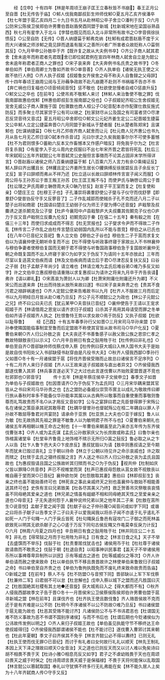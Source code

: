 <!-- { "loadSidebar": true } -->
　　经【戊申】十有四年【林是年周顷王崩子匡王立春秋皆不书崩】春王正月公至自晋【杜无传告于庙】○邾人伐我南鄙叔彭生帅师伐邾○夏五月乙亥齐侯潘卒【杜七年盟于扈乙亥四月二十九日书五月从赴林昭公卒子舍立○潘判于反】○六月公防宋公陈侯卫侯郑伯许男曹伯晋赵盾癸酉同盟于新城【杜新城宋地在梁国谷熟县西】秋七月有星孛入于北斗【孛彗也既见而后入北斗非常所有故书之○孛音佩徐扶愦反】○公至自防【无传】○晋人纳捷菑于邾弗克纳【杜邾有成君晋赵盾不度于义而大兴诸侯之师涉邾之竟见辞而退虽有服义之善所兴者广所害者众故贬称人○菑侧其反】○九月甲申公孙敖卒于齐【既许复之故从大夫例书卒】○齐公子商人弑其君舍【舍未逾年而称君者先君既舍已即位弑君例在宣四年林商人弑舍自立是为懿公舍未逾年称君者正商人之罪也】○宋子哀来奔【大夫奔例书名氏贵之故书字】○冬单伯如齐【单伯周卿士为鲁如齐故书○单音善】○齐人执单伯【诸侯无执王使之义故不依行人例】○齐人执子叔姬【叔姬鲁女齐侯舍之母不称夫人自鲁録之父母辞】传十四年春顷王崩周公阅与王孙蘓争政故不赴凡崩薨不赴则不书祸福不告亦不书【奔亡祸也归复福也○顷音倾阅音恱】惩不敬也【杜欲使怠慢者自戒○惩直升反】○邾文公之卒也【在前年】公使吊焉不敬邾人来讨【林邾人来治鲁使不敬之罪】伐我南鄙故惠伯伐邾【林惠伯即叔彭生报南鄙之役也】○子叔姬妃齐昭公生舍叔姬无宠舍无威公子商人骤施于国【杜骤数也商人桓公子○妃音配本亦作配骤仕救反施式防反】而多聚士尽其家贷于公有司以继之【杜家财尽从公及国之有司富者贷○尽津忍反贷音待又音忒】夏五月昭公卒舍即位○邾文公元妃齐姜生定公二妃晋姬生捷菑文公卒邾人立定公捷菑奔晋○六月同盟于新城从于楚者服【杜从楚者陈郑宋】且谋邾也【杜谋纳捷菑】○秋七月乙夘夜齐商人弑舍而让元【杜元商人兄齐惠公也书九月从告七月无乙夘日误○弑本作杀音试】元曰尔求之久矣我能事尔尔不可使多蓄憾【杜不为君则恨多○蓄勑六反本又作畜憾本又作感户暗反】将免我乎尔为之【杜言将复杀我】○有星孛入于北斗周内史叔服曰不出七年宋齐晋之君皆将死乱【杜后三年宋弑昭公五年齐弑懿公七年晋弑灵公史服但言事徴而不论其占固非末学所得详言】○晋赵盾以诸侯之师八百乗纳捷菑于邾【八百乘六万人言力有余○乘绳证反】邾人辞曰齐出貜且长【林貜且定公齐姜所生居长○貜俱缚反徐居碧反且子余反长丁丈反】宣子曰辞顺而弗从不祥乃还【杜立适以长故曰辞顺林传言宣子闻义而服】○周公将与王孙苏讼于晋王叛王孙苏【杜王匡王叛不与】而使尹氏与聃啓讼周公于晋【杜讼理之尹氏周卿士聃啓周大夫○聃乃甘反】赵宣子平王室而复之【杜复使和亲】○楚庄王立【杜穆王子也】子孔潘崇将袭羣舒使公子燮与子仪守而伐舒蓼【即羣舒○燮昔协反守手又反蓼音了】二子作乱城郢而使贼杀子孔不克而还八月二子以楚子出将如商密【杜国语曰楚庄王幼弱子仪为师王子燮为傅○还音旋】庐戢黎及叔麋诱之遂杀鬭克及公子燮【杜庐今襄阳中卢县戢黎庐大夫叔麋其佐鬭克子仪也○庐力于反又音卢戢侧立反麋九伦反】初鬭克囚于秦【在僖二十五年】秦有殽之败【在僖三十三年】而使归求成成而不得志【杜无赏报也】公子燮求令尹而不得故二子作乱【林传言二子作乱之由杜传言楚庄幼弱国内乱所以不能与晋竞】穆伯之从已氏也【在八年○已音纪又音祀】鲁人立文伯【穆伯之子谷也】穆伯生二子于莒而求复文伯以为请襄仲使无朝听命复而不出【杜不得使与听政事终寝于家故出入不书林襄仲与穆伯争妻者使穆伯复国而无朝于君不得使与听鲁国政事穆伯急于复国故听襄仲无朝之命既复国而不出入终寝于家○为如字又于伪反下为请同十五年亦放此】三年而尽室以复适莒文伯疾而请【林及文伯疾病而请立后于君○尽津忍反复扶又反】曰谷之子弱【杜子孟献子年尚少】请立难也【林请立难为孟氏后难谷弟○难乃多反又如字】许之文伯卒立惠叔穆伯请重赂以求复惠叔以为请许之将来九月卒于齐告丧请弗许【请以卿礼】○宋髙哀为萧封人以为卿【杜萧宋附庸仕附庸还升为卿】不义宋公而出遂来奔【杜出而待放从放所来故曰遂】书曰宋子哀来奔贵之也【贵其不食污君之禄辟祸速也】○齐人定懿公使来告难故书以九月【杜齐人不服故三月而后定书以九月明经日月皆从赴○难乃旦反】齐公子元不顺懿公之为政也【林公子元懿公之兄】终不曰公曰夫已氏【犹云某甲○夫音扶已音纪】○襄仲使告于王请以王宠求昭姬于齐【林请借周之恩宠以请齐求归子叔姬】曰杀其子焉用其母请受而罪之冬单伯如齐请子叔姬齐人执之【杜恨鲁恃王势以求女故○焉于防反】又执子叔姬【杜欲以耻辱鲁】
　　经【己酉】十有五年春季孙行父如晋○三月宋司马华孙来盟【华孙奉使隣国能临事制宜至鲁而后定盟故不称使其官皆从故书司马○华户化反】○夏曹伯来朝○齐人归公孙敖之丧【大夫丧还不书善鲁感子以赦父敦公族之恩崇仁孝之教故特録敖丧归以示义】○六月辛丑朔日有食之鼔用牲于社【杜传例曰非礼也】○单伯至自齐○晋郤缺帅师伐蔡戊申入蔡【杜传例曰获大城曰入林入国书大夫于是始是故自伐书阳处父入书郤缺侵书赵穿由是凡役书大夫】○秋齐人侵我西鄙○季孙行父如晋○冬十有一月诸侯盟于扈【将伐齐晋侯受赂而止故总曰诸侯言不足序列】○十有二月齐人来归子叔姬【齐人以王故来送子叔姬故与直出者异文】○齐侯侵我西鄙遂伐曹入其郛【林兵事言遂必天下之大过也此言遂伐曹以齐始败夏盟晋遂不竞也杜郛郭也○郛音孚】
　　传十五年【林是年蔡庄侯卒子文侯申立】春季文子如晋为单伯与子叔姬故也【杜因晋请齐○为于伪反下为孟氏同】○三月宋华耦来盟其官皆从之书曰宋司马华孙贵之也【古之盟防必备威仪崇贽币賔主以成礼为敬故传曰卿行旅从春秋时率多不能备仪华孙能率其属以从古典所以敬事而自重使重而事敬则鲁尊而礼笃故贵而不名○从才用反又音如字】公与之宴辞曰君之先臣督得罪于宋殇公名在诸侯之策臣承其祀其敢辱君【杜耦华督曽孙也督弑殇公在桓二年耦自以罪人子孙故不敢屈辱鲁君对共宴防】请承命于亚旅【杜亚旅上大夫也○亚于嫁反】鲁人以为敏【杜无故扬其先祖之罪是不敏鲁人以为敏明君子所不与也】○夏曹伯来朝礼也诸侯五年再相朝以脩王命古之制也【十一年曹伯来朝虽至此乃来亦五年传为东齐侯伐曹张本】○齐人或为孟氏谋【孟氏公孙敖家庆父为长庶故或称孟氏】曰鲁尔亲也饰棺寘诸堂阜【杜堂阜齐鲁竟上地饰棺不殡示无所归○寘之鼔反】鲁必取之从之卞人以告【杜卞人鲁卞邑大夫○卞皮彦反】惠叔犹毁以为请【敖卒则惠叔请之至今期年而犹未已毁过丧礼】立于朝以待命【林立于公朝以待见许之命示哀戚也】许之取而殡之【杜殡于孟氏之寝终叔服之言】齐人送之书曰齐人归公孙敖之丧为孟氏且国故也【为惠叔毁请且国之公族故听其归殡而书之○为于伪反】视共仲【杜制如庆父皆以罪降○共音恭】声已不视帷堂而哭【杜声已惠叔母怨敖从莒女故不视敖丧以帷自蔽于堂而哭○已音纪】襄仲欲勿哭【杜怨敖取其妻】惠伯曰【林即叔彭生】丧亲之终也虽不能始善终可也【林死丧之事此亲戚终天之别也虽襄仲与敖始不相能善送其终可也】史佚有言曰兄弟致美【杜各尽其美义乃终】救乏贺善吊灾祭敬丧哀情虽不同母絶其爱亲之道也【林兄弟之情虽有龃龉不相和同毋絶其天性之至爱亲亲之道也○母音无】子无失道何怨于人襄仲说帅兄弟以哭之他年其二子来【杜敖在莒所生○说音悦】孟献子爱之闻于国【杜献子谷之子仲孙蔑○闻音问或如字下同】或谮之曰将杀子献子以告季文子二子曰夫子以爱我闻我以将杀子闻不亦逺于礼乎逺礼不如死一人门于句鼆一人门于戾丘皆死【杜句鼆戾丘鲁邑有宼攻门二子御之而死林盖欲致死以明其无欲杀献子之心○逺于万反下同句古侯反鼆又作黾莫幸反戾力计反】○六月【林周六月夏之四月也】辛丑朔日有食之鼔用牲于社【林并同庄公二十五年】非礼也【得常鼔之月而于社用牲为非礼】日有食之【林言日食之礼】天子不举【去盛馔而不举乐】伐鼔于社【杜责羣隂伐犹击也】诸侯用币于社【杜社尊于诸侯故请救而不敢责之】伐鼔于朝【杜退自责】以昭事神训民事君【盖天子不举诸侯用币所以事禆尊卑异制所以训民】示有等威古之道也【杜等威威仪之等次】○齐人许单伯请而赦之使来致命【杜以单伯执节不移且畏晋故许之林使单伯来鲁致归子叔姬之命】书曰单伯至自齐贵之也【单伯为鲁拘执既免而不废礼终来致命故贵而告庙】○新城之盟【在前年】蔡人不与【杜不防盟○与音预下同】晋郤缺以上军下军伐蔡【杜兼帅二军】曰君弱不可以怠【杜怠解也】戊申入蔡以城下之盟而还凡胜国曰灭之【杜胜国絶其社稷有其土地●还音旋】获大城焉曰入之【得大都而不有】○秋齐人侵我西鄙故季文子告于晋○冬十一月晋侯宋公卫侯蔡侯陈侯郑伯许男曹伯盟于扈寻新城之盟【林在前年】且谋伐齐也【杜齐执王使且数伐鲁】齐人赂晋侯故不克而还于是有齐难是以公不防【杜明今不序诸侯不以公不防故○难乃旦反】书曰诸侯盟于扈无能为故也【杜恶其受赂不能讨齐】凡诸侯防公不与不书讳君恶也【杜谓国无难不防义事故为恶不书谓不国别序诸侯】与而不书后也【杜谓后期也今贬诸侯似为公讳故传发例以明之】○齐人来归子叔姬王故也【单伯虽见执能守节不移终达王命使叔姬得归】○齐侯侵我西鄙谓诸侯不能也【杜不能讨已】遂伐曹入曹郛讨其来朝也【杜此年夏朝】季文子曰齐侯其不免乎【林言齐懿公必不得以夀终】已则无礼【杜执王使而伐无罪○已音纪】而讨于有礼者曰女何故行礼礼以顺天【林先王制礼本因上天下泽之理故曰顺天○女音汝】天之道也已则反天而又以讨人难以免矣诗曰胡不相畏不畏于天【杜诗小雅○相息亮反又如字】君子之不虐幼贱畏于天也在周颂曰畏天之威于时保之【杜诗周颂言畏天威于是保福禄】不畏于天将何能保以乱取国【林言懿公以篡弑取国】奉礼以守犹惧不终多行无礼弗能在矣【林不能久居人上矣为十八年齐弑商人传○守手又反】
